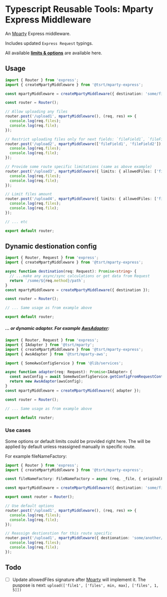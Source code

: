 # Typescript Reusable Tools: Mparty Express Middleware

An [Mparty](https://www.npmjs.com/package/@tsrt/mparty) Express middleware.

Includes updated `Express Request` typings.

All available __[limits & options](https://www.npmjs.com/package/@tsrt/mparty#options)__ are available here.

## Usage

```ts
import { Router } from 'express';
import { createMpartyMiddleware } from '@tsrt/mparty-express';

const mpartyMiddleware = createMpartyMiddleware({ destination: 'some/files/path' });

const router = Router();

// Allow uploading any files
router.post('/upload1', mpartyMiddleware(), (req, res) => {
  console.log(req.files);
  console.log(req.file);
});

// Restrict uploading files only for next fields: `fileField1`, `fileField1`.
router.post('/upload2', mpartyMiddleware(['fileField1', 'fileField2']), (req, res) => {
  console.log(req.files);
  console.log(req.file);
});

// Provide some route specific limitations (same as above example)
router.post('/upload3', mpartyMiddleware({ limits: { allowedFiles: ['fileField1', 'fileField2'] } }), (req, res) => {
  console.log(req.files);
  console.log(req.file);
});

// Limit files amount
router.post('/upload4', mpartyMiddleware({ limits: { allowedFiles: ['fileField1'], files: 1 } }), (req, res) => {
  console.log(req.files);
  console.log(req.file);
});

// ... etc

export default router;

```

## Dynamic destionation config

```ts
import { Router, Request } from 'express';
import { createMpartyMiddleware } from '@tsrt/mparty-express';

async function destination(req: Request): Promise<string> {
  // ...make any async/sync calculations or get data from Request
  return `/some/${req.method}/path`;
}
const mpartyMiddleware = createMpartyMiddleware({ destination });

const router = Router();

// ... Same usage as from example above

export default router;
```

##### ... or  dynamic adapter. For example [AwsAdapter](https://www.npmjs.com/package/@tsrt/mparty-aws):

```ts
import { Router, Request } from 'express';
import { IAdapter } from '@tsrt/mparty';
import { createMpartyMiddleware } from '@tsrt/mparty-express';
import { AwsAdapter } from '@tsrt/mparty-aws';

import { SomeAwsConfigService } from '@lib/services';

async function adapter(req: Request): Promise<IAdapter> {
  const awsConfig = await SomeAwsConfigService.getConfigFromRequestContext(req);
  return new AwsAdapter(awsConfig);
}
const mpartyMiddleware = createMpartyMiddleware({ adapter });

const router = Router();

// ... Same usage as from example above

export default router;
```


### Use cases

Some options or default limits could be provided right here. The will be applied by default unless reassigned manually in specific route.

For example fileNameFactory:

```ts
import { Router } from 'express';
import { createMpartyMiddleware } from '@tsrt/mparty-express';

const fileNameFactory: FileNameFactory = async (req, _file, { originalFileName }) => `${req.method}/${Date.now()}_${originalFileName}`;

const mpartyMiddleware = createMpartyMiddleware({ destination: 'some/files/path', fileNameFactory });

export const router = Router();

// Use default options
router.post('/upload1', mpartyMiddleware(), (req, res) => {
  console.log(req.files);
  console.log(req.file);
});

// Reassign destionstion for this route specific
router.post('/upload1', mpartyMiddleware({ destionation: 'some/another/path' }), (req, res) => {
  console.log(req.files);
  console.log(req.file);
});

```

## Todo

- [ ] Update allowedFiles signature after [Mparty](https://www.npmjs.com/package/@tsrt/mparty) will implement it. The puspose is next: `upload(['file1', ['files', min, max], ['files', 1, 5]]) `
